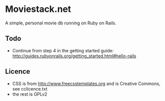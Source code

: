 Moviestack.net
==============
A simple, personal movie db running on Ruby on Rails.


Todo
----
 - Continue from step 4 in the getting started guide: http://guides.rubyonrails.org/getting_started.html#hello-rails

Licence
-------

 - CSS is from http://www.freecsstemplates.org and is Creative Commons, see cclicence.txt
 - the rest is GPLv2


